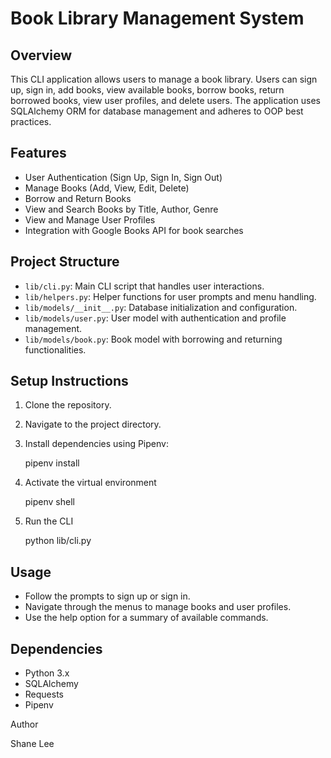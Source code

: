 # Book Library Management System

## Overview
This CLI application allows users to manage a book library. Users can sign up, sign in, add books, view available books, borrow books, return borrowed books, view user profiles, and delete users. The application uses SQLAlchemy ORM for database management and adheres to OOP best practices.

## Features
- User Authentication (Sign Up, Sign In, Sign Out)
- Manage Books (Add, View, Edit, Delete)
- Borrow and Return Books
- View and Search Books by Title, Author, Genre
- View and Manage User Profiles
- Integration with Google Books API for book searches

## Project Structure
- `lib/cli.py`: Main CLI script that handles user interactions.
- `lib/helpers.py`: Helper functions for user prompts and menu handling.
- `lib/models/__init__.py`: Database initialization and configuration.
- `lib/models/user.py`: User model with authentication and profile management.
- `lib/models/book.py`: Book model with borrowing and returning functionalities.

## Setup Instructions
1. Clone the repository.
2. Navigate to the project directory.
3. Install dependencies using Pipenv:

   pipenv install

4. Activate the virtual environment

   pipenv shell

5. Run the CLI

   python lib/cli.py

## Usage

- Follow the prompts to sign up or sign in.
- Navigate through the menus to manage books and user profiles.
- Use the help option for a summary of available commands.

## Dependencies

- Python 3.x
- SQLAlchemy
- Requests
- Pipenv

Author

Shane Lee

